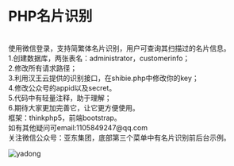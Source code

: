 <h1>PHP名片识别</h1><br>
使用微信登录，支持简繁体名片识别，用户可查询其扫描过的名片信息。<br>
1.创建数据库，两张表名：administrator，customerinfo；<br>
2.修改所有请求路径；<br>
3.利用汉王云提供的识别接口，在shibie.php中修改你的key；<br>
4.修改公众号的appid以及secret。<br>
5.代码中有轻量注释，助于理解；<br>
6.期待大家更加完善它，让它更方便使用。<br>
框架：thinkphp5，前端bootstrap。<br>
如有其他疑问可email:1105849247@qq.com<br>
关注微信公众号：亚东集团，底部第三个菜单中有名片识别前后台示例。<br>

![yadong](http://www.yadongtextile.com/img/upimages/20171213165441139.jpg)

